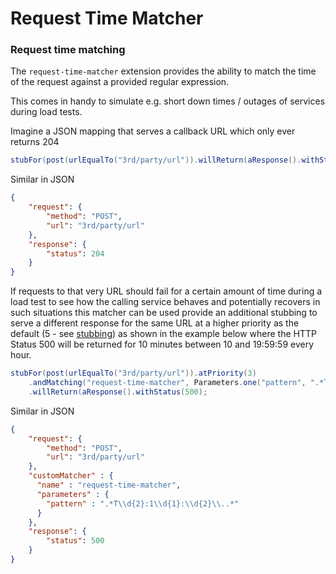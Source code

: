 # Request Time Matcher

### Request time matching

The `request-time-matcher` extension provides the ability to match the time of the request against a provided regular expression.

This comes in handy to simulate e.g. short down times / outages of services during load tests.

Imagine a JSON mapping that serves a callback URL which only ever returns 204

```java
stubFor(post(urlEqualTo("3rd/party/url")).willReturn(aResponse().withStatus(204);
```
Similar in JSON
```JSON
{
    "request": {
        "method": "POST",
        "url": "3rd/party/url"
    },
    "response": {
        "status": 204
    }
}
```

If requests to that very URL should fail for a certain amount of time during a load test to see how the calling service behaves and potentially recovers in such situations this matcher can be used provide an additional stubbing to serve a different response for the same URL at a higher priority as the default (5 - see [stubbing](http://wiremock.org/docs/stubbing/)) as shown in the example below where the HTTP Status 500 will be returned for 10 minutes between 10 and 19:59:59 every hour.

```java
stubFor(post(urlEqualTo("3rd/party/url")).atPriority(3)
    .andMatching("request-time-matcher", Parameters.one("pattern", ".*T\\d{2}:1\\d{1}:\\d{2}\\..*"))
    .willReturn(aResponse().withStatus(500);
```
Similar in JSON
```JSON
{
    "request": {
        "method": "POST",
        "url": "3rd/party/url"
    },
    "customMatcher" : {
      "name" : "request-time-matcher",
      "parameters" : {
        "pattern" : ".*T\\d{2}:1\\d{1}:\\d{2}\\..*"
      }
    },
    "response": {
        "status": 500
    }
}
```
